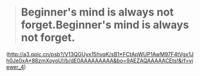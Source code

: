 
> # Beginner's mind is always not forget.Beginner's mind is always not forget.


(http://a3.qpic.cn/psb?/V13QGUyx15hvqK/sB1*FCtApWUP1AwM97F4tVgx1Jh0Je0xA*88zmXoyoU!/b/dE0AAAAAAAAA&bo=9AEZAQAAAAACEts!&rf=viewer_4)
